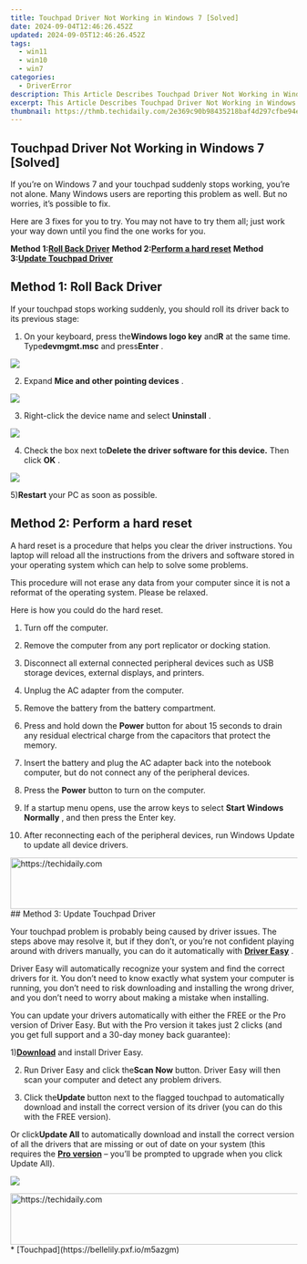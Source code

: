 ```yaml
---
title: Touchpad Driver Not Working in Windows 7 [Solved]
date: 2024-09-04T12:46:26.452Z
updated: 2024-09-05T12:46:26.452Z
tags:
  - win11
  - win10
  - win7
categories:
  - DriverError
description: This Article Describes Touchpad Driver Not Working in Windows 7 [Solved]
excerpt: This Article Describes Touchpad Driver Not Working in Windows 7 [Solved]
thumbnail: https://thmb.techidaily.com/2e369c90b98435218baf4d297cfbe94e377c61af5c1d1c6b298751c3dd981af2.jpg
---
```


## Touchpad Driver Not Working in Windows 7 [Solved]

 If you’re on Windows 7 and your touchpad suddenly stops working, you’re not alone. Many Windows users are reporting this problem as well. But no worries, it’s possible to fix.

 Here are 3 fixes for you to try. You may not have to try them all; just work your way down until you find the one works for you.

 **Method 1:[Roll Back Driver](https://cowinaudio.pxf.io/pyx40e)**
 **Method 2:[Perform a hard reset](https://funwhole.sjv.io/9groge)**
 **Method 3:[Update Touchpad Driver](https://westkiss.pxf.io/daqnaq)**

## Method 1: Roll Back Driver

 If your touchpad stops working suddenly, you should roll its driver back to its previous stage:

 1) On your keyboard, press the**Windows logo key** and**R** at the same time. Type**devmgmt.msc** and press**Enter** .

![](https://images.drivereasy.com/wp-content/uploads/2017/09/img_59ce1aabe3624.png)

 2) Expand **Mice and other pointing devices** .

![](https://images.drivereasy.com/wp-content/uploads/2017/04/img_58e4c37c68825.png)

 3) Right-click the device name and select **Uninstall** .

![](https://images.drivereasy.com/wp-content/uploads/2016/06/img_576a5dbae4319.png)

 4) Check the box next to**Delete the driver software for this device.**  Then click **OK** .
  
![](https://images.drivereasy.com/wp-content/uploads/2016/07/img_577637bc1c952.png)

 5)**Restart** your PC as soon as possible.

## Method 2: Perform a hard reset

 A hard reset is a procedure that helps you clear the driver instructions. You laptop will reload all the instructions from the drivers and software stored in your operating system which can help to solve some problems.

 This procedure will not erase any data from your computer since it is not a reformat of the operating system. Please be relaxed.

Here is how you could do the hard reset.

1) Turn off the computer.

2) Remove the computer from any port replicator or docking station.

3) Disconnect all external connected peripheral devices such as USB storage devices, external displays, and printers.

4) Unplug the AC adapter from the computer.

5) Remove the battery from the battery compartment.

6) Press and hold down the **Power**  button for about 15 seconds to drain any residual electrical charge from the capacitors that protect the memory.

7) Insert the battery and plug the AC adapter back into the notebook computer, but do not connect any of the peripheral devices.

8) Press the **Power**  button to turn on the computer.

9) If a startup menu opens, use the arrow keys to select **Start Windows Normally** , and then press the Enter key.

10) After reconnecting each of the peripheral devices, run Windows Update to update all device drivers.

<!-- affiliate ads begin -->
<a href="https://appsumo.8odi.net/c/5597632/2130871/7443" target="_top" id="2130871">
  <img src="//a.impactradius-go.com/display-ad/7443-2130871" border="0" alt="https://techidaily.com" width="728" height="90"/>
</a>
<img height="0" width="0" src="https://appsumo.8odi.net/i/5597632/2130871/7443" style="position:absolute;visibility:hidden;" border="0" />
<!-- affiliate ads end -->
## Method 3: Update Touchpad Driver

 Your touchpad problem is probably being caused by driver issues. The steps above may resolve it, but if they don’t, or you’re not confident playing around with drivers manually, you can do it automatically with [**Driver Easy**](https://tools.techidaily.com/drivereasy/download/) .

 Driver Easy will automatically recognize your system and find the correct drivers for it. You don’t need to know exactly what system your computer is running, you don’t need to risk downloading and installing the wrong driver, and you don’t need to worry about making a mistake when installing.

 You can update your drivers automatically with either the FREE or the Pro version of Driver Easy. But with the Pro version it takes just 2 clicks (and you get full support and a 30-day money back guarantee):

 1)[**Download**](https://tools.techidaily.com/drivereasy/download/) and install Driver Easy.

 2) Run Driver Easy and click the**Scan Now** button. Driver Easy will then scan your computer and detect any problem drivers.

 3) Click the**Update** button next to the flagged touchpad to automatically download and install the correct version of its driver (you can do this with the FREE version).

 Or click**Update All** to automatically download and install the correct version of all the drivers that are missing or out of date on your system (this requires the [**Pro version**](https://tools.techidaily.com/drivereasy/download/) – you’ll be prompted to upgrade when you click Update All).

![](https://images.drivereasy.com/wp-content/uploads/2017/04/img_58e4c5eb2e3e8.jpg)

<!-- affiliate ads begin -->
<a href="https://appsumo.8odi.net/c/5597632/2049388/7443" target="_top" id="2049388">
  <img src="//a.impactradius-go.com/display-ad/7443-2049388" border="0" alt="https://techidaily.com" width="728" height="90"/>
</a>
<img height="0" width="0" src="https://appsumo.8odi.net/i/5597632/2049388/7443" style="position:absolute;visibility:hidden;" border="0" />
<!-- affiliate ads end -->
* [Touchpad](https://bellelily.pxf.io/m5azgm)

<ins class="adsbygoogle"
     style="display:block"
     data-ad-format="autorelaxed"
     data-ad-client="ca-pub-7571918770474297"
     data-ad-slot="1223367746"></ins>



<ins class="adsbygoogle"
     style="display:block"
     data-ad-client="ca-pub-7571918770474297"
     data-ad-slot="8358498916"
     data-ad-format="auto"
     data-full-width-responsive="true"></ins>




